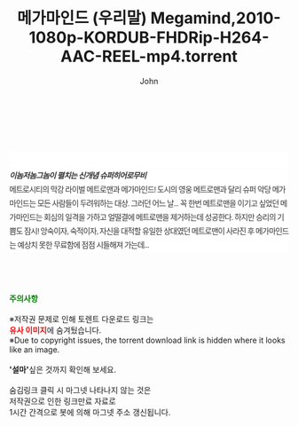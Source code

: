 ﻿---
layout: post
title:  "메가마인드 (우리말) Megamind,2010-1080p-KORDUB-FHDRip-H264-AAC-REEL-mp4.torrent"
author: John
categories: [ 애니메이션 ]
tags: [  ]
image:  
description: "메가마인드 (우리말) Megamind,2010-1080p-KORDUB-FHDRip-H264-AAC-REEL-mp4 torrent 정보 공유"
toc: true
toc_sticky: true
---

<br>
<div class="view-img">
<a class="view_image" href="http://torrentmobile60.com/bbs/view_image.php?fn=%2Fdata%2Ffile%2Fani%2F3659260999_8iJ1lQyk_6f3a7d97847d8e683f8abdc344613861bebe998f.jpg" target="_blank"><img alt="" class="img-tag" content="http://torrentmobile60.com/data/file/ani/3659260999_8iJ1lQyk_6f3a7d97847d8e683f8abdc344613861bebe998f.jpg" itemprop="image" src="http://torrentmobile60.com/data/file/ani/3659260999_8iJ1lQyk_6f3a7d97847d8e683f8abdc344613861bebe998f.jpg"/></a><a class="view_image" href="http://torrentmobile60.com/bbs/view_image.php?fn=%2Fdata%2Ffile%2Fani%2F3659260999_0so2987y_c6f18f25db04e95540b5a2883f0ecc8e5ba38f94.jpg" target="_blank"><img alt="" class="img-tag" content="http://torrentmobile60.com/data/file/ani/3659260999_0so2987y_c6f18f25db04e95540b5a2883f0ecc8e5ba38f94.jpg" itemprop="image" src="http://torrentmobile60.com/data/file/ani/3659260999_0so2987y_c6f18f25db04e95540b5a2883f0ecc8e5ba38f94.jpg"/></a></div><div class="view-content" itemprop="description">
<p><br/></p><div class="title_area" style="margin:0px 0px 9px;padding:0px;list-style:none;font-size:12px;font-family:'나눔고딕', NanumGothic, '돋움', Dotum, Helvetica, 'AppleSDGothicNeo-Medium', AppleGothic, sans-serif;height:30px;float:none;background-color:rgb(255,255,255);"><h4 class="h_story" style="margin:5px 10px 0px 0px;padding:0px;list-style:none;font-size:12px;font-family:'돋움', sans-serif;height:18px;width:49px;background:url(&quot;https://ssl.pstatic.net/static/movie/2020/10/h_tx_sp5.png&quot;) no-repeat 0px -17px;float:left;"><strong class="blind" style="margin:0px;padding:0px;list-style:none;font-size:0px;font-family:inherit;color:inherit;width:1px;height:1px;line-height:0;">줄거리</strong></h4></div><h5 class="h_tx_story" style="margin:-7px 0px 1px;padding:0px;list-style:none;font-size:14px;font-family:'나눔고딕', NanumGothic, Helvetica, sans-serif;color:rgb(51,51,51);background-image:url(&quot;https://ssl.pstatic.net/static/movie/2014/01/blank.gif&quot;);letter-spacing:-1px;line-height:25px;background-color:rgb(255,255,255);">이놈저놈그놈이 펼치는 신개념 슈퍼히어로무비</h5><p class="con_tx" style="margin-top:-1px;margin-bottom:-6px;list-style:none;font-size:14px;font-family:'나눔고딕', NanumGothic, '돋움', Dotum, Helvetica, 'AppleSDGothicNeo-Medium', AppleGothic, sans-serif;color:rgb(51,51,51);background-image:url(&quot;https://ssl.pstatic.net/static/movie/2014/01/blank.gif&quot;);letter-spacing:-1px;line-height:25px;background-color:rgb(255,255,255);">메트로시티의 막강 라이벌 메트로맨과 메가마인드! 도시의 영웅 메트로맨과 달리 슈퍼 악당 메가마인드는 모든 사람들이 두려워하는 대상. 그러던 어느 날... 꼭 한번 메트로맨을 이기고 싶었던 메가마인드는 회심의 일격을 가하고 얼떨결에 메트로맨을 제거하는데 성공한다. 하지만 승리의 기쁨도 잠시! 앙숙이자, 숙적이자, 자신을 대적할 유일한 상대였던 메트로맨이 사라진 후 메가마인드는 예상치 못한 무료함에 점점 시들해져 가는데...</p> </div>
    
<br><br><br>
<p data-ke-size="size16"><b><span style="color: green;">주의사항</span></b><br /><br />※저작권 문제로 인해 토렌트 다운로드 링크는<br /><b><span style="color: red;">유사 이미지</span></b>에 숨겨뒀습니다.<br />※Due to copyright issues, the torrent download link is hidden where it looks like an image.<br /><br /><b>'설마'</b>싶은 것까지 확인해 보세요.<br /><br />숨김링크 클릭 시 마그넷 나타나지 않는 것은<br />저작권으로 인한 링크만료 자료로<br />1시간 간격으로 봇에 의해 마그넷 주소 갱신됩니다.</p>

